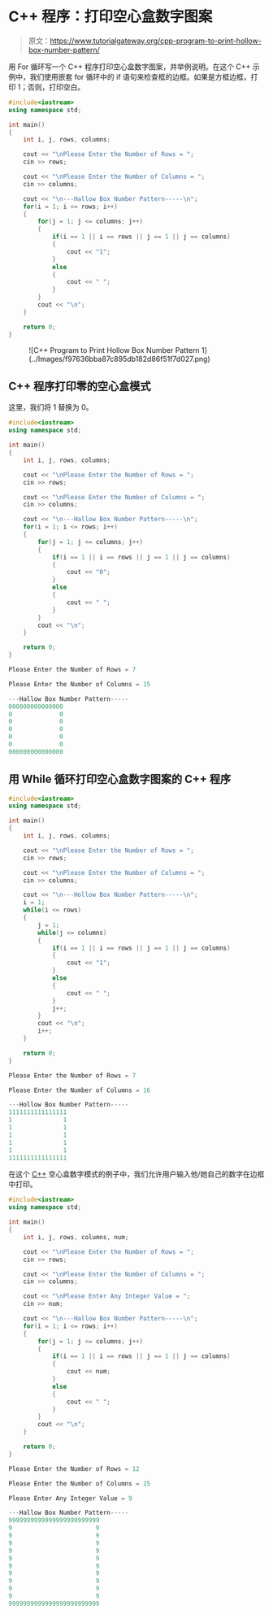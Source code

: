 # C++ 程序：打印空心盒数字图案

> 原文：<https://www.tutorialgateway.org/cpp-program-to-print-hollow-box-number-pattern/>

用 For 循环写一个 C++ 程序打印空心盒数字图案，并举例说明。在这个 C++ 示例中，我们使用嵌套 for 循环中的 if 语句来检查框的边框。如果是方框边框，打印 1；否则，打印空白。

```cpp
#include<iostream>
using namespace std;

int main()
{
	int i, j, rows, columns;

    cout << "\nPlease Enter the Number of Rows = ";
    cin >> rows;

    cout << "\nPlease Enter the Number of Columns = ";
    cin >> columns;

    cout << "\n---Hallow Box Number Pattern-----\n";
    for(i = 1; i <= rows; i++)
    {
    	for(j = 1; j <= columns; j++)
		{
			if(i == 1 || i == rows || j == 1 || j == columns)
			{
				cout << "1";
			}
			else
			{
				cout << " ";
			}       	
        }
        cout << "\n";
    }

 	return 0;
}
```

<figure class="wp-block-image size-large">![C++ Program to Print Hollow Box Number Pattern 1](../Images/f97636bba87c895db182d86f51f7d027.png)</figure>

## C++ 程序打印零的空心盒模式

这里，我们将 1 替换为 0。

```cpp
#include<iostream>
using namespace std;

int main()
{
	int i, j, rows, columns;

    cout << "\nPlease Enter the Number of Rows = ";
    cin >> rows;

    cout << "\nPlease Enter the Number of Columns = ";
    cin >> columns;

    cout << "\n---Hallow Box Number Pattern-----\n";
    for(i = 1; i <= rows; i++)
    {
    	for(j = 1; j <= columns; j++)
		{
			if(i == 1 || i == rows || j == 1 || j == columns)
			{
				cout << "0";
			}
			else
			{
				cout << " ";
			}       	
        }
        cout << "\n";
    }

 	return 0;
}
```

```cpp
Please Enter the Number of Rows = 7

Please Enter the Number of Columns = 15

---Hallow Box Number Pattern-----
000000000000000
0             0
0             0
0             0
0             0
0             0
000000000000000
```

## 用 While 循环打印空心盒数字图案的 C++ 程序

```cpp
#include<iostream>
using namespace std;

int main()
{
	int i, j, rows, columns;

    cout << "\nPlease Enter the Number of Rows = ";
    cin >> rows;

    cout << "\nPlease Enter the Number of Columns = ";
    cin >> columns;

    cout << "\n---Hollow Box Number Pattern-----\n";
    i = 1; 
    while(i <= rows)
    {
    	j = 1; 
    	while(j <= columns)
		{
			if(i == 1 || i == rows || j == 1 || j == columns)
			{
				cout << "1";
			}
			else
			{
				cout << " ";
			}     
			j++;  	
        }
        cout << "\n";
        i++;
    }

 	return 0;
}
```

```cpp
Please Enter the Number of Rows = 7

Please Enter the Number of Columns = 16

---Hollow Box Number Pattern-----
1111111111111111
1              1
1              1
1              1
1              1
1              1
1111111111111111
```

在这个 [C++](https://www.tutorialgateway.org/cpp-programs/) 空心盒数字模式的例子中，我们允许用户输入他/她自己的数字在边框中打印。

```cpp
#include<iostream>
using namespace std;

int main()
{
	int i, j, rows, columns, num;

    cout << "\nPlease Enter the Number of Rows = ";
    cin >> rows;

    cout << "\nPlease Enter the Number of Columns = ";
    cin >> columns;

    cout << "\nPlease Enter Any Integer Value = ";
    cin >> num;

    cout << "\n---Hallow Box Number Pattern-----\n";
    for(i = 1; i <= rows; i++)
    {
    	for(j = 1; j <= columns; j++)
		{
			if(i == 1 || i == rows || j == 1 || j == columns)
			{
				cout << num;
			}
			else
			{
				cout << " ";
			}       	
        }
        cout << "\n";
    }

 	return 0;
}
```

```cpp
Please Enter the Number of Rows = 12

Please Enter the Number of Columns = 25

Please Enter Any Integer Value = 9

---Hallow Box Number Pattern-----
9999999999999999999999999
9                       9
9                       9
9                       9
9                       9
9                       9
9                       9
9                       9
9                       9
9                       9
9                       9
9999999999999999999999999
```